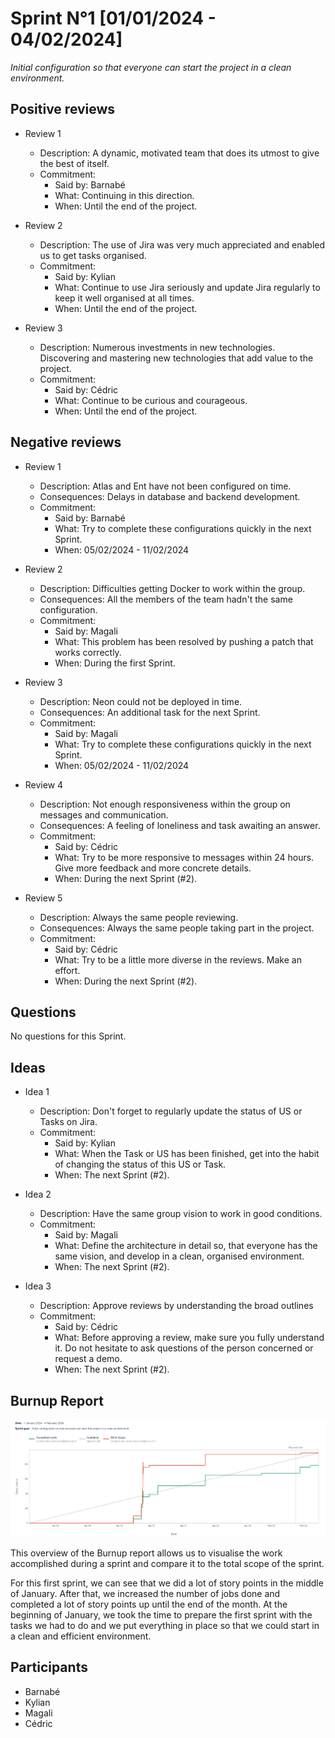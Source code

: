 # Sprint N°1 [01/01/2024 - 04/02/2024]

_Initial configuration so that everyone can start the project in a clean environment._

## Positive reviews

- Review 1

  - Description: A dynamic, motivated team that does its utmost to give the best of itself.
  - Commitment:
    - Said by: Barnabé
    - What: Continuing in this direction.
    - When: Until the end of the project.

- Review 2

  - Description: The use of Jira was very much appreciated and enabled us to get tasks organised.
  - Commitment:
    - Said by: Kylian
    - What: Continue to use Jira seriously and update Jira regularly to keep it well organised at all times.
    - When: Until the end of the project.

- Review 3

  - Description: Numerous investments in new technologies. Discovering and mastering new technologies that add value to the project.
  - Commitment:
    - Said by: Cédric
    - What: Continue to be curious and courageous.
    - When: Until the end of the project.

## Negative reviews

- Review 1

  - Description: Atlas and Ent have not been configured on time.
  - Consequences: Delays in database and backend development.
  - Commitment:
    - Said by: Barnabé
    - What: Try to complete these configurations quickly in the next Sprint.
    - When: 05/02/2024 - 11/02/2024

- Review 2

  - Description: Difficulties getting Docker to work within the group.
  - Consequences: All the members of the team hadn't the same configuration.
  - Commitment:
    - Said by: Magali
    - What: This problem has been resolved by pushing a patch that works correctly.
    - When: During the first Sprint.

- Review 3

  - Description: Neon could not be deployed in time.
  - Consequences: An additional task for the next Sprint.
  - Commitment:
    - Said by: Magali
    - What: Try to complete these configurations quickly in the next Sprint.
    - When: 05/02/2024 - 11/02/2024

- Review 4

  - Description: Not enough responsiveness within the group on messages and communication.
  - Consequences: A feeling of loneliness and task awaiting an answer.
  - Commitment:
    - Said by: Cédric
    - What: Try to be more responsive to messages within 24 hours. Give more feedback and more concrete details.
    - When: During the next Sprint (#2).

- Review 5

  - Description: Always the same people reviewing.
  - Consequences: Always the same people taking part in the project.
  - Commitment:
    - Said by: Cédric
    - What: Try to be a little more diverse in the reviews. Make an effort.
    - When: During the next Sprint (#2).

## Questions

No questions for this Sprint.

## Ideas

- Idea 1

  - Description: Don't forget to regularly update the status of US or Tasks on Jira.
  - Commitment:
    - Said by: Kylian
    - What: When the Task or US has been finished, get into the habit of changing the status of this US or Task.
    - When: The next Sprint (#2).

- Idea 2

  - Description: Have the same group vision to work in good conditions.
  - Commitment:
    - Said by: Magali
    - What: Define the architecture in detail so, that everyone has the same vision, and develop in a clean, organised environment.
    - When: The next Sprint (#2).

- Idea 3

  - Description: Approve reviews by understanding the broad outlines
  - Commitment:
    - Said by: Cédric
    - What: Before approving a review, make sure you fully understand it. Do not hesitate to ask questions of the person concerned or request a demo.
    - When: The next Sprint (#2).

## Burnup Report

![image](./Sprint1.png)

This overview of the Burnup report allows us to visualise the work accomplished during a sprint and compare it to the total scope of the sprint.

For this first sprint, we can see that we did a lot of story points in the middle of January.
After that, we increased the number of jobs done and completed a lot of story points up until the end of the month.
At the beginning of January, we took the time to prepare the first sprint with the tasks we had to do and we put everything in place so that we could start in a clean and efficient environment.

## Participants

- Barnabé
- Kylian
- Magali
- Cédric
